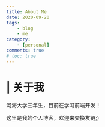 ```yaml
---
title: About Me
date: 2020-09-20
tags:
    - blog
    - me
category:
    - [personal]
comments: true
# toc: true
---
```

#  | 关于我
河海大学三年生，目前在学习前端开发！

这里是我的个人博客，欢迎来交换友链;)